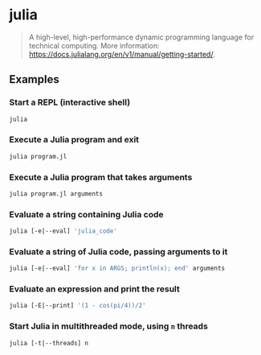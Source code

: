 # julia

> A high-level, high-performance dynamic programming language for technical computing. More information: <https://docs.julialang.org/en/v1/manual/getting-started/>.

## Examples

### Start a REPL (interactive shell)

```bash
julia
```

### Execute a Julia program and exit

```bash
julia program.jl
```

### Execute a Julia program that takes arguments

```bash
julia program.jl arguments
```

### Evaluate a string containing Julia code

```bash
julia [-e|--eval] 'julia_code'
```

### Evaluate a string of Julia code, passing arguments to it

```bash
julia [-e|--eval] 'for x in ARGS; println(x); end' arguments
```

### Evaluate an expression and print the result

```bash
julia [-E|--print] '(1 - cos(pi/4))/2'
```

### Start Julia in multithreaded mode, using `n` threads

```bash
julia [-t|--threads] n
```
